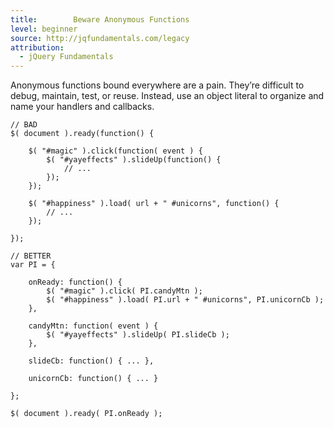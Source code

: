 ```yaml
---
title:        Beware Anonymous Functions
level: beginner
source: http://jqfundamentals.com/legacy
attribution:
  - jQuery Fundamentals
---
```


Anonymous functions bound everywhere are a pain. They&rsquo;re difficult to debug,
maintain, test, or reuse. Instead, use an object literal to organize and name
your handlers and callbacks.
```
// BAD
$( document ).ready(function() {

	$( "#magic" ).click(function( event ) {
		$( "#yayeffects" ).slideUp(function() {
			// ...
		});
	});

	$( "#happiness" ).load( url + " #unicorns", function() {
		// ...
	});

});

// BETTER
var PI = {

	onReady: function() {
		$( "#magic" ).click( PI.candyMtn );
		$( "#happiness" ).load( PI.url + " #unicorns", PI.unicornCb );
	},

	candyMtn: function( event ) {
		$( "#yayeffects" ).slideUp( PI.slideCb );
	},

	slideCb: function() { ... },

	unicornCb: function() { ... }

};

$( document ).ready( PI.onReady );
```
